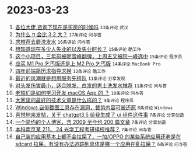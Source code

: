 # 2023-03-23

1. [各位大佬,咨询下现在是买房的时候吗](https://www.v2ex.com/t/926397) `33条评论` `武汉`
1. [为什么 π 会比 3.2 大？](https://www.v2ex.com/t/926432) `17条评论` `问与答`
1. [求推荐去屑洗发水](https://www.v2ex.com/t/926425) `16条评论` `问与答`
1. [想知道现在多少人失业的以及失业时长？](https://www.v2ex.com/t/926412) `15条评论` `酷工作`
1. [这个小项目，三年前被廖雪峰翻牌，上周五又被阮一峰选中](https://www.v2ex.com/t/926402) `15条评论` `程序员`
1. [应买 M1 Pro 乞丐版还是上 M2 Pro 乞丐版](https://www.v2ex.com/t/926422) `14条评论` `MacBook Pro`
1. [四年前端简历求指导求捞](https://www.v2ex.com/t/926406) `12条评论` `酷工作`
1. [最近的风潮就是想用服务先排队](https://www.v2ex.com/t/926430) `11条评论` `分享发现`
1. [对头发伤害最小，适合脱发、白发的男士洗发水推荐](https://www.v2ex.com/t/926408) `11条评论` `问与答`
1. [老铁们是如何学习开发 macOS App 的 ？](https://www.v2ex.com/t/926396) `10条评论` `问与答`
1. [大家读的最好的技术文章是什么样的？](https://www.v2ex.com/t/926400) `9条评论` `程序员`
1. [Windows 自带截图工具存在漏洞，裁剪内容可被还原](https://www.v2ex.com/t/926407) `8条评论` `Windows`
1. [喜悦地来发帖，关于 chatgpt3.5 给我生成了 ui 组件这件事](https://www.v2ex.com/t/926416) `7条评论` `分享创造`
1. [一个简约的个人博客，含 2009 至今约 200 篇文章](https://www.v2ex.com/t/926401) `7条评论` `分享创造`
1. [本科南京某 211， 24 光学工程考研择校推荐？](https://www.v2ex.com/t/926395) `7条评论` `问与答`
1. [自己装的应用基本上都不会拉屎了，一加/OPPO 的某些系统应用还老是在 sdcard 拉屎。有没有办法追踪到具体是哪一个应用在乱拉屎？](https://www.v2ex.com/t/926394) `6条评论` `问与答`
